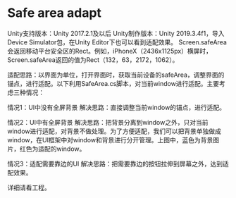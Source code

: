 # Safe area adapt
Unity支持版本：Unity 2017.2.1及以后
Unity制作版本：Unity 2019.3.4f1，导入Device Simulator包，在Unity Editor下也可以看到适配效果。
Screen.safeArea会返回移动平台安全区的Rect。例如，iPhoneX（2436x1125px）横屏时，Screen.safeArea返回的值为Rect（132，63，2172，1062）。

适配思路：以界面为单位，打开界面时，获取当前设备的safeArea，调整界面的锚点，进行适配。以下利用SafeArea.cs脚本，对当前window进行适配。主要考虑三种情况：

情况1：UI中没有全屏背景
解决思路：直接调整当前window的锚点，进行适配。

情况2：UI中有全屏背景
解决思路：把背景分离到window之外，只对当前window进行适配，对背景不做处理。为了方便适配，我们可以把背景单独做成window，在UI框架中对window和背景进行分开管理。上图中，蓝色为背景图片，红色为适配的window。

情况3：适配需要靠边的UI
解决思路：把需要靠边的按钮拉伸到屏幕之外，达到适配效果。

详细请看工程。

